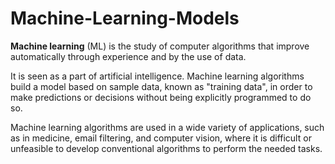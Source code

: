 # Machine-Learning-Models

__Machine learning__ (ML) is the study of computer algorithms that improve automatically through experience and by the use of data. 

It is seen as a part of artificial intelligence. Machine learning algorithms build a model based on sample data, known as "training data", in order to make predictions or decisions without being explicitly programmed to do so. 

Machine learning algorithms are used in a wide variety of applications, such as in medicine, email filtering, and computer vision, where it is difficult or unfeasible to develop conventional algorithms to perform the needed tasks.
